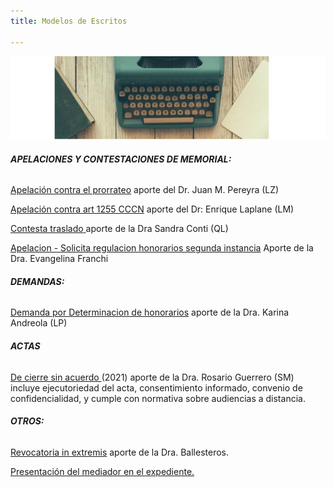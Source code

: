```yaml
---
title: Modelos de Escritos

---
```

![modelos de escritos](/images/uploads/imagen.jpg)

###### **APELACIONES Y CONTESTACIONES DE MEMORIAL:**

[Apelación contra el prorrateo](/escritos/apelacion-contra-prorrateo-dr-perreyra/index.html) aporte del Dr. Juan M. Pereyra (LZ)

[Apelación contra art 1255 CCCN](https://encuentrodemediadores.org/fallos/modeloapelacion1255/index.html) aporte del Dr: Enrique Laplane (LM)

[Contesta traslado](https://encuentrodemediadores.org/contesta-traslado-de-apelacion-notificacion-espontanea/index.html)[ ](pages-contesta-traslado-de-apelacion-notificacion-espontanea-md)aporte de la Dra Sandra Conti (QL)

[Apelacion - Solicita regulacion honorarios segunda instancia](https://encuentrodemediadores.org/Fallos/modelo-apelacion-franchi/index.html) Aporte de la Dra. Evangelina Franchi

###### **DEMANDAS:**

[Demanda por Determinacion de honorarios](https://encuentrodemediadores.org/Fallos/modelo-de-demanda-por-determinacion-de-honorarios/index.html) aporte de la Dra. Karina Andreola (LP)

###### **ACTAS**

[De cierre sin acuerdo ](https://encuentrodemediadores.org/acta-de-cierre-sin-acuerdo/index.html#cierre-por-imposibilidad-de-notificacion-y-a-pedido-de-la-parte)(2021) aporte de la Dra. Rosario Guerrero (SM) incluye ejecutoriedad del acta, consentimiento informado, convenio de confidencialidad, y cumple con normativa sobre audiencias a distancia.

###### **OTROS:**

[Revocatoria in extremis](/escritos/revocatoria-in-extremis/index.html) aporte de la Dra. Ballesteros.

[Presentación del mediador en el expediente. ](/escritos/se-presenta-constituye-domicilio-constancia-en-caratula/index.html)